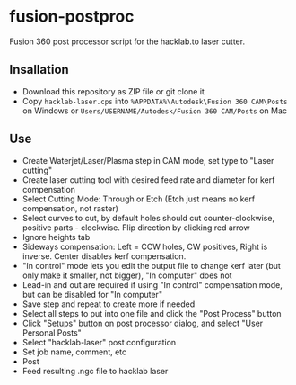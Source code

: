# fusion-postproc

Fusion 360 post processor script for the hacklab.to laser cutter.

## Insallation

* Download this repository as ZIP file or git clone it
* Copy `hacklab-laser.cps` into `%APPDATA%\Autodesk\Fusion 360 CAM\Posts` on Windows or `Users/USERNAME/Autodesk/Fusion 360 CAM/Posts` on Mac

## Use
* Create Waterjet/Laser/Plasma step in CAM mode, set type to "Laser cutting"
* Create laser cutting tool with desired feed rate and diameter for kerf compensation
* Select Cutting Mode: Through or Etch (Etch just means no kerf compensation, not raster)
* Select curves to cut, by default holes should cut counter-clockwise, positive parts - clockwise. Flip direction by clicking red arrow
* Ignore heights tab
* Sideways compensation: Left = CCW holes, CW positives, Right is inverse. Center disables kerf compensation.
* "In control" mode lets you edit the output file to change kerf later (but only make it smaller, not bigger), "In computer" does not
* Lead-in and out are required if using "In control" compensation mode, but can be disabled for "In computer"
* Save step and repeat to create more if needed
* Select all steps to put into one file and click the "Post Process" button
* Click "Setups" button on post processor dialog, and select "User Personal Posts"
* Select "hacklab-laser" post configuration
* Set job name, comment, etc
* Post
* Feed resulting .ngc file to hacklab laser
